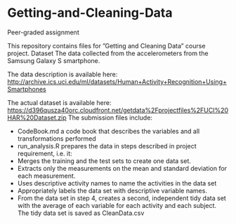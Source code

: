 # Getting-and-Cleaning-Data
Peer-graded assignment

This repository contains files for ”Getting and Cleaning Data” course project.
Dataset The data collected from the accelerometers from the Samsung Galaxy S smartphone. 

The data description is available here:
http://archive.ics.uci.edu/ml/datasets/Human+Activity+Recognition+Using+Smartphones

The actual dataset is available here: 
https://d396qusza40orc.cloudfront.net/getdata%2Fprojectfiles%2FUCI%20HAR%20Dataset.zip
The submission files include:
* CodeBook.md a code book that describes the variables and all transformations performed
* run_analysis.R prepares the data in steps described in project requirement, i.e. it: 
* Merges the training and the test sets to create one data set. 
* Extracts only the measurements on the mean and standard deviation for each measurement. 
* Uses descriptive activity names to name the activities in the data set 
* Appropriately labels the data set with descriptive variable names. 
* From the data set in step 4, creates a second, independent tidy data set with the average of each variable for each activity and each subject. 
The tidy data set is saved as CleanData.csv
